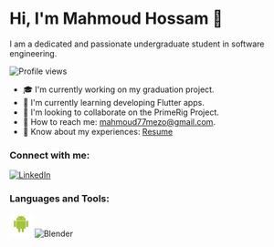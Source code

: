 # Hi, I'm Mahmoud Hossam 👋

I am a dedicated and passionate undergraduate student in software engineering.

![Profile views](https://komarev.com/ghpvc/?username=mahmoudhossammohamed&label=Profile%20views&color=0e75b6&style=flat)

- 🎓 I'm currently working on my graduation project.
- 📱 I'm currently learning developing Flutter apps.
- 👥 I'm looking to collaborate on the PrimeRig Project.
- 📧 How to reach me: [mahmoud77mezo@gmail.com](mailto:mahmoud77mezo@gmail.com).
- 📄 Know about my experiences: [Resume](https://drive.google.com/file/d/1PbmD2hKDcjfwb9ffzv2ePkZBKx9JaAdM/view?usp=sharing)

### Connect with me:
[![LinkedIn](https://raw.githubusercontent.com/rahuldkjain/github-profile-readme-generator/master/src/images/icons/Social/linked-in-alt.svg)](https://linkedin.com/in/https://www.linkedin.com/in/mahmoud-hossam-470a361b6/)

### Languages and Tools:
<img src="https://raw.githubusercontent.com/devicons/devicon/master/icons/android/android-original-wordmark.svg" alt="Android" width="40" height="40">
<img src="https://download.blender.org/branding/community/blender_community_badge_white.svg" alt="Blender" width="40" height="40">
<!-- Add more icons here -->
